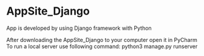 # AppSite_Django

App is developed by using Django framework with Python

After downloading the AppSite_Django to your computer open it in PyCharm
To run a local server use following command:
  python3 manage.py runserver    
